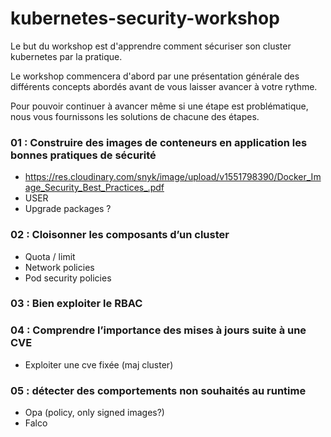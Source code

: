 # kubernetes-security-workshop

Le but du workshop est d'apprendre comment sécuriser son cluster kubernetes par la pratique.

Le workshop commencera d'abord par une présentation générale des différents concepts abordés avant de vous laisser avancer à votre rythme.

Pour pouvoir continuer à avancer même si une étape est problématique, nous vous fournissons les solutions de chacune des étapes.

### 01 : Construire des images de conteneurs en application les bonnes pratiques de sécurité
 - https://res.cloudinary.com/snyk/image/upload/v1551798390/Docker_Image_Security_Best_Practices_.pdf
 - USER
 - Upgrade packages ?

### 02 : Cloisonner les composants d’un cluster
 - Quota / limit
 - Network policies
 - Pod security policies

### 03 : Bien exploiter le RBAC

### 04 : Comprendre l’importance des mises à jours suite à une CVE
 - Exploiter une cve fixée (maj cluster)

### 05 : détecter des comportements non souhaités au runtime 
 - Opa (policy, only signed images?)
 - Falco 
